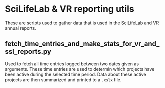 # SciLifeLab & VR reporting utils

These are scripts used to gather data that is used in the SciLifeLab and VR annual reports.


## fetch_time_entries_and_make_stats_for_vr_and_ssl_reports.py

Used to fetch all time entries logged between two dates given as arguments. These time entries are used to determin which projects have been active during the selected time period. Data about these active projects are then summarized and printed to a `.xslx` file.



